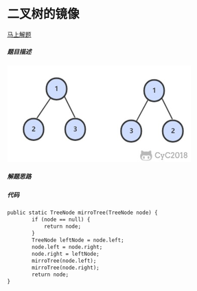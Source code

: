 二叉树的镜像
====
[马上解题](https://www.nowcoder.com/practice/564f4c26aa584921bc75623e48ca3011?tpId=13&tqId=11171&tPage=1&rp=1&ru=/ta/coding-interviews&qru=/ta/coding-interviews/question-ranking)

##### 题目描述   
![二叉树的镜像](/doc/java/pic/二叉树的镜像.png)
##### 解题思路


##### 代码

```
public static TreeNode mirroTree(TreeNode node) {
        if (node == null) {
            return node;
        }
        TreeNode leftNode = node.left;
        node.left = node.right;
        node.right = leftNode;
        mirroTree(node.left);
        mirroTree(node.right);
        return node;
}

```